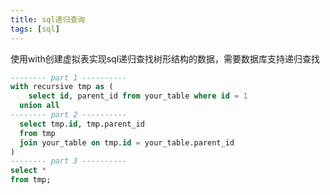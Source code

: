```yaml
---
title: sql递归查询
tags: [sql]
---
```


使用with创建虚拟表实现sql递归查找树形结构的数据，需要数据库支持递归查找

```sql
-------- part 1 ----------
with recursive tmp as (
	select id, parent_id from your_table where id = 1
  union all
-------- part 2 ----------
  select tmp.id, tmp.parent_id
  from tmp
  join your_table on tmp.id = your_table.parent_id
)
-------- part 3 ----------
select *
from tmp;
```